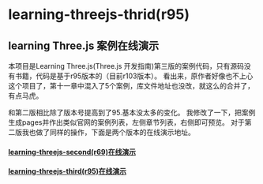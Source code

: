 learning-threejs-thrid(r95)
=======

## learning Three.js 案例在线演示
本项目是Learning Three.js(Three.js 开发指南)第三版的案例代码，只有源码没有书籍，代码是基于r95版本的（目前r103版本）。
看出来，原作者好像也不上心这个项目了，第十一章中混入了5个案例，库文件地址也没改，就这么的合并了，有点马虎。

和第二版相比除了版本号提高到了95.基本没太多的变化。
我修改了一下，把案例生成pages并作出类似官网的案例列表，左侧章节列表，右侧即可预览。
对于第二版我也做了同样的操作，下面是两个版本的在线演示地址。

#### [learning-threejs-second(r69)在线演示](https://scqilin.github.io/learning-threejs/)

#### [learning-threejs-third(r95)在线演示](https://scqilin.github.io/learning-threejs-third/)
